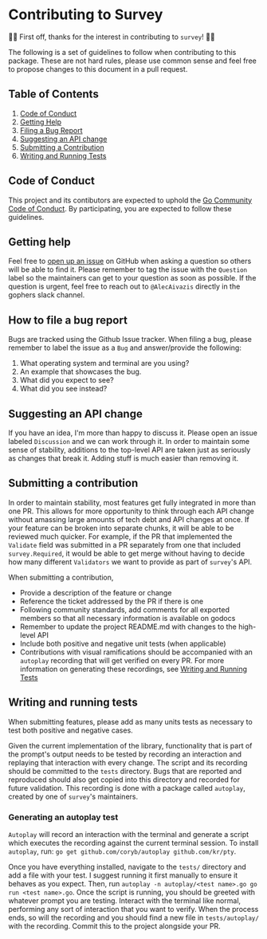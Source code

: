 # Contributing to Survey

🎉🎉 First off, thanks for the interest in contributing to `survey`! 🎉🎉

The following is a set of guidelines to follow when contributing to this package. These are not hard rules, please use common sense and feel free to propose changes to this document in a pull request.

## Table of Contents

1. [Code of Conduct](#code-of-conduct)
1. [Getting Help](#getting-help)
1. [Filing a Bug Report](#how-to-file-a-bug-report)
1. [Suggesting an API change](#suggesting-an-api-change)
1. [Submitting a Contribution](#submitting-a-contribution)
1. [Writing and Running Tests](#writing-and-running-tests)

## Code of Conduct

This project and its contibutors are expected to uphold the [Go Community Code of Conduct](https://golang.org/conduct). By participating, you are expected to follow these guidelines.

## Getting help

Feel free to [open up an issue](https://github.com/alphayan/survey/issues/new) on GitHub when asking a question so others will be able to find it. Please remember to tag the issue with the `Question` label so the maintainers can get to your question as soon as possible. If the question is urgent, feel free to reach out to `@AlecAivazis` directly in the gophers slack channel.

## How to file a bug report

Bugs are tracked using the Github Issue tracker. When filing a bug, please remember to label the issue as a `Bug` and answer/provide the following:
1. What operating system and terminal are you using?
1. An example that showcases the bug.
1. What did you expect to see?
1. What did you see instead?

## Suggesting an API change

If you have an idea, I'm more than happy to discuss it. Please open an issue labeled `Discussion` and we can work through it. In order to maintain some sense of stability, additions to the top-level API are taken just as seriously as changes that break it. Adding stuff is much easier than removing it.

## Submitting a contribution

In order to maintain stability, most features get fully integrated in more than one PR. This allows for more opportunity to think through each API change without amassing large amounts of tech debt and API changes  at once. If your feature can be broken into separate chunks, it will be able to be reviewed much quicker. For example, if the PR that implemented the `Validate` field was submitted in a PR separately from one that included `survey.Required`, it would be able to get merge without having to decide how many different `Validators` we want to provide as part of `survey`'s API.

When submitting a contribution,
  *  Provide a description of the feature or change
  *  Reference the ticket addressed by the PR if there is one
  *  Following community standards, add comments for all exported members so that all necessary information is available on godocs
  *  Remember to update the project README.md with changes to the high-level API
  *  Include both positive and negative unit tests (when applicable)
  *  Contributions with visual ramifications should be accompanied with an `autoplay` recording that will get verified on every PR. For more information on generating these recordings, see [Writing and Running Tests](#writing-and-running-tests)


## Writing and running tests

When submitting features, please add as many units tests as necessary to test both positive and negative cases.

Given the current implementation of the library, functionality that is part of the prompt's output needs to be tested by recording an interaction and replaying that interaction with every change. The script and its recording should be committed to the `tests` directory. Bugs that are reported and reproduced should also get copied into this directory and recorded for future validation. This recording is done with a package called `autoplay`, created by one of `survey`'s maintainers.

### Generating an autoplay test

`Autoplay` will record an interaction with the terminal and generate a script which executes the recording against the current terminal session. To install `autoplay`, run: `go get github.com/coryb/autoplay github.com/kr/pty`.

Once you have everything installed, navigate to the `tests/` directory and add a file with your test. I suggest running it first manually to ensure it behaves as you expect. Then, run `autoplay -n autoplay/<test name>.go go run <test name>.go`. Once the script is running, you should be greeted with whatever prompt you are testing. Interact with the terminal like normal, performing any sort of interaction that you want to verify. When the process ends, so will the recording and you should find a new file in `tests/autoplay/` with the recording. Commit this to the project alongside your PR.
